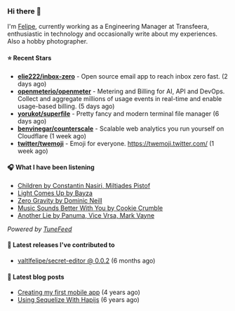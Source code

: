 ### Hi there 👋

I'm [Felipe](https://felipevm.com), currently working as a Engineering Manager at Transfeera, enthusiastic in technology and occasionally write about my experiences. Also a hobby photographer.

#### ⭐ Recent Stars
- **[elie222/inbox-zero](https://github.com/elie222/inbox-zero)** - Open source email app to reach inbox zero fast. (2 days ago)
- **[openmeterio/openmeter](https://github.com/openmeterio/openmeter)** - Metering and Billing for AI, API and DevOps. Collect and aggregate millions of usage events in real-time and enable usage-based billing. (5 days ago)
- **[yorukot/superfile](https://github.com/yorukot/superfile)** - Pretty fancy and modern terminal file manager (6 days ago)
- **[benvinegar/counterscale](https://github.com/benvinegar/counterscale)** - Scalable web analytics you run yourself on Cloudflare (1 week ago)
- **[twitter/twemoji](https://github.com/twitter/twemoji)** - Emoji for everyone. https://twemoji.twitter.com/ (1 week ago)

#### 🎧 What I have been listening
- [Children by Constantin Nasiri, Miltiades Pistof](https://open.spotify.com/track/03AdNdIWvdH3wiAN2fAX2Q)
- [Light Comes Up by Bayza](https://open.spotify.com/track/3PZA5orGDLCDJoQfARGqfX)
- [Zero Gravity by Dominic Neill](https://open.spotify.com/track/4JRfQNcKrWe9rAuE2e2E0N)
- [Music Sounds Better With You by Cookie Crumble](https://open.spotify.com/track/1AXXp4FEPsR05O6SW0BoF4)
- [Another Lie by Panuma, Vice Vrsa, Mark Vayne](https://open.spotify.com/track/7L7K5rblvGEuRGGJLyR6lV)

_Powered by [TuneFeed](https://tunefeed.app?ref=valtlfelipe-gh-profile)_ 

#### 🚀 Latest releases I've contributed to


- [valtlfelipe/secret-editor @ 0.0.2](https://github.com/valtlfelipe/secret-editor/releases/tag/0.0.2) (6 months ago)

#### 📄 Latest blog posts
- [Creating my first mobile app](https://felipevm.com/posts/creating-my-first-mobile-app/) (4 years ago)
- [Using Sequelize With Hapijs](https://felipevm.com/posts/using-sequelize-with-hapijs/) (6 years ago)
